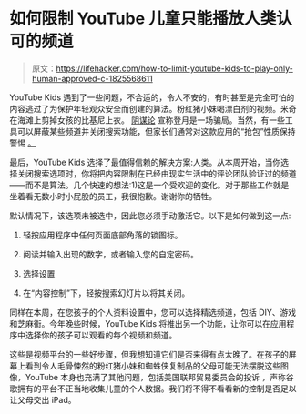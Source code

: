 # 如何限制 YouTube 儿童只能播放人类认可的频道

> 原文：<https://lifehacker.com/how-to-limit-youtube-kids-to-play-only-human-approved-c-1825568611>

YouTube Kids 遇到了一些问题，不合适的，令人不安的，有时甚至是完全可怕的内容逃过了为保护年轻观众安全而创建的算法。粉红猪小妹喝漂白剂的视频。米奇在海滩上剪掉女孩的比基尼上衣。 [阴谋论](http://www.businessinsider.com/youtube-suggested-conspiracy-videos-to-children-using-its-kids-app-2018-3?r=UK&IR=T) 宣称登月是一场骗局。当然，有一些工具可以屏蔽某些频道并关闭搜索功能，但家长们通常对这款应用的“抢包”性质保持警惕 [。](https://www.commonsensemedia.org/app-reviews/youtube-kids/user-reviews/adult) 



最后，YouTube Kids 选择了最值得信赖的解决方案:人类。从本周开始，当你选择关闭搜索选项时，你将把内容限制在已经由现实生活中的评论团队验证过的频道——而不是算法。几个快速的想法:1)这是一个受欢迎的变化。对于那些工作就是坐着看无数小时小屁股的员工，我很抱歉。谢谢你的牺牲。

默认情况下，该选项未被选中，因此您必须手动激活它。以下是如何做到这一点:

1.  轻按应用程序中任何页面底部角落的锁图标。
2.  阅读并输入出现的数字，或者输入您的自定密码。
3.  选择设置

4.  在“内容控制”下，轻按搜索幻灯片以将其关闭。

同样在本周，在您孩子的个人资料设置中，您可以选择精选频道，包括 DIY、游戏和芝麻街。今年晚些时候，YouTube Kids 将推出另一个功能，让你可以在应用程序中选择你的孩子可以观看的每个视频和频道。

这些是视频平台的一些好步骤，但我想知道它们是否来得有点太晚了。在孩子的屏幕上看到令人毛骨悚然的粉红猪小妹和蜘蛛侠复制品的父母可能无法摆脱这些图像，YouTube 本身也充满了其他问题，包括美国联邦贸易委员会的投诉 ，声称谷歌拥有的平台不正当地收集儿童的个人数据。我们将不得不看看新的控制是否足以让父母交出 iPad。